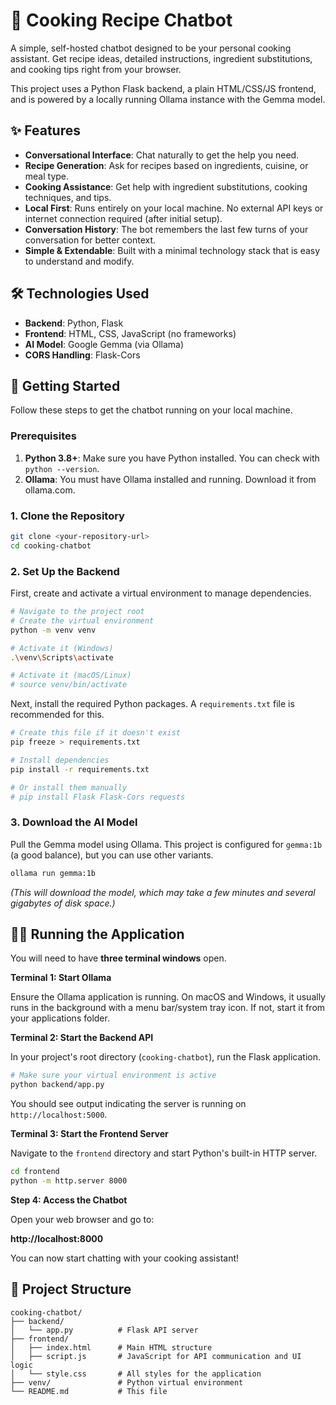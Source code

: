 # 🍳 Cooking Recipe Chatbot

A simple, self-hosted chatbot designed to be your personal cooking assistant. Get recipe ideas, detailed instructions, ingredient substitutions, and cooking tips right from your browser.

This project uses a Python Flask backend, a plain HTML/CSS/JS frontend, and is powered by a locally running Ollama instance with the Gemma model.

 <!-- It's a good idea to add a screenshot of your app here! -->

## ✨ Features

- **Conversational Interface**: Chat naturally to get the help you need.
- **Recipe Generation**: Ask for recipes based on ingredients, cuisine, or meal type.
- **Cooking Assistance**: Get help with ingredient substitutions, cooking techniques, and tips.
- **Local First**: Runs entirely on your local machine. No external API keys or internet connection required (after initial setup).
- **Conversation History**: The bot remembers the last few turns of your conversation for better context.
- **Simple & Extendable**: Built with a minimal technology stack that is easy to understand and modify.

## 🛠️ Technologies Used

- **Backend**: Python, Flask
- **Frontend**: HTML, CSS, JavaScript (no frameworks)
- **AI Model**: Google Gemma (via Ollama)
- **CORS Handling**: Flask-Cors

## 🚀 Getting Started

Follow these steps to get the chatbot running on your local machine.

### Prerequisites

1.  **Python 3.8+**: Make sure you have Python installed. You can check with `python --version`.
2.  **Ollama**: You must have Ollama installed and running. Download it from ollama.com.

### 1. Clone the Repository

```bash
git clone <your-repository-url>
cd cooking-chatbot
```

### 2. Set Up the Backend

First, create and activate a virtual environment to manage dependencies.

```bash
# Navigate to the project root
# Create the virtual environment
python -m venv venv

# Activate it (Windows)
.\venv\Scripts\activate

# Activate it (macOS/Linux)
# source venv/bin/activate
```

Next, install the required Python packages. A `requirements.txt` file is recommended for this.

```bash
# Create this file if it doesn't exist
pip freeze > requirements.txt

# Install dependencies
pip install -r requirements.txt

# Or install them manually
# pip install Flask Flask-Cors requests
```

### 3. Download the AI Model

Pull the Gemma model using Ollama. This project is configured for `gemma:1b` (a good balance), but you can use other variants.

```bash
ollama run gemma:1b
```
*(This will download the model, which may take a few minutes and several gigabytes of disk space.)*

## 🏃‍♀️ Running the Application

You will need to have **three terminal windows** open.

**Terminal 1: Start Ollama**

Ensure the Ollama application is running. On macOS and Windows, it usually runs in the background with a menu bar/system tray icon. If not, start it from your applications folder.

**Terminal 2: Start the Backend API**

In your project's root directory (`cooking-chatbot`), run the Flask application.

```bash
# Make sure your virtual environment is active
python backend/app.py
```
You should see output indicating the server is running on `http://localhost:5000`.

**Terminal 3: Start the Frontend Server**

Navigate to the `frontend` directory and start Python's built-in HTTP server.

```bash
cd frontend
python -m http.server 8000
```

**Step 4: Access the Chatbot**

Open your web browser and go to:

**http://localhost:8000**

You can now start chatting with your cooking assistant!

## 📁 Project Structure

```
cooking-chatbot/
├── backend/
│   └── app.py          # Flask API server
├── frontend/
│   ├── index.html      # Main HTML structure
│   ├── script.js       # JavaScript for API communication and UI logic
│   └── style.css       # All styles for the application
├── venv/               # Python virtual environment
└── README.md           # This file
```